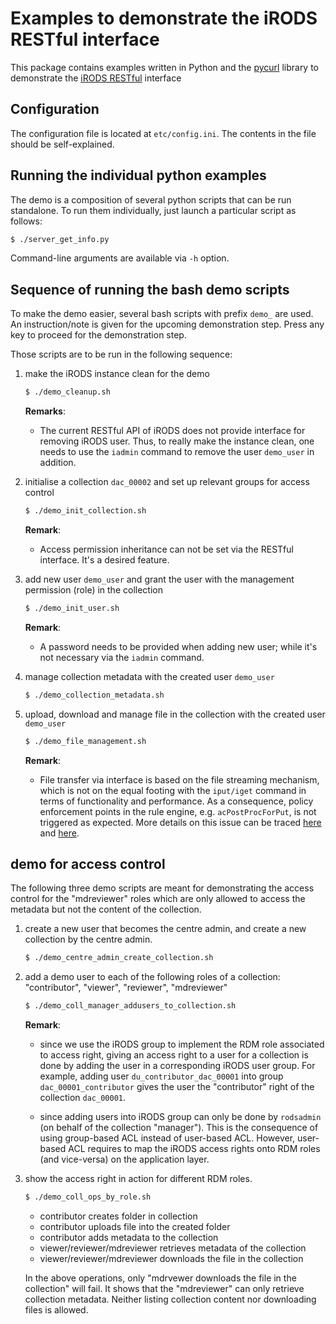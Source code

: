 # Examples to demonstrate the iRODS RESTful interface
This package contains examples written in Python and the [pycurl](http://pycurl.sourceforge.net/) library to demonstrate the [iRODS RESTful](https://github.com/DICE-UNC/irods-rest) interface

## Configuration
The configuration file is located at `etc/config.ini`.  The contents in the file should be self-explained.

## Running the individual python examples
The demo is a composition of several python scripts that can be run standalone. To run them individually, just launch a particular script as follows:

```bash
$ ./server_get_info.py
```

Command-line arguments are available via `-h` option.

## Sequence of running the bash demo scripts
To make the demo easier, several bash scripts with prefix `demo_` are used. An instruction/note is given for the upcoming demonstration step.  Press any key to proceed for the demonstration step.

Those scripts are to be run in the following sequence:

1. make the iRODS instance clean for the demo

    ```bash
    $ ./demo_cleanup.sh
    ```

    __Remarks__:
    
    * The current RESTful API of iRODS does not provide interface for removing iRODS user.  Thus, to really make the instance clean, one needs to use the `iadmin` command to remove the user `demo_user` in addition.

2. initialise a collection `dac_00002` and set up relevant groups for access control

    ```bash
    $ ./demo_init_collection.sh
    ```
    
    __Remark__:
    
    * Access permission inheritance can not be set via the RESTful interface. It's a desired feature.

3. add new user `demo_user` and grant the user with the management permission (role) in the collection

    ```bash
    $ ./demo_init_user.sh
    ```
    
    __Remark__:
    
    * A password needs to be provided when adding new user; while it's not necessary via the `iadmin` command.

4. manage collection metadata with the created user `demo_user` 

    ```bash
    $ ./demo_collection_metadata.sh
    ```

5. upload, download and manage file in the collection with the created user `demo_user` 

    ```bash
    $ ./demo_file_management.sh
    ```
    
    __Remark__:
    
    * File transfer via interface is based on the file streaming mechanism, which is not on the equal footing with the `iput/iget` command in terms of functionality and performance. As a consequence, policy enforcement points in the rule engine, e.g. `acPostProcForPut`, is not triggered as expected. More details on this issue can be traced [here](https://github.com/irods/irods/issues/2055) and [here](https://github.com/EUDAT-B2SAFE/B2SAFE-core/issues/18).

## demo for access control
The following three demo scripts are meant for demonstrating the access control for the "mdreviewer" roles which are only allowed to access the metadata but not the content of the collection.

1. create a new user that becomes the centre admin, and create a new collection by the centre admin.

    ```bash
    $ ./demo_centre_admin_create_collection.sh
    ```
    
2. add a demo user to each of the following roles of a collection: "contributor", "viewer", "reviewer", "mdreviewer"

    ```bash
    $ ./demo_coll_manager_addusers_to_collection.sh
    ```
    
    __Remark__:
    
    * since we use the iRODS group to implement the RDM role associated to access right, giving an access right to a user for a collection is done by adding the user in a corresponding iRODS user group.  For example, adding user `du_contributor_dac_00001` into group `dac_00001_contributor` gives the user the "contributor" right of the collection `dac_00001`.
    
    * since adding users into iRODS group can only be done by `rodsadmin` (on behalf of the collection "manager"). This is the consequence of using group-based ACL instead of user-based ACL.  However, user-based ACL requires to map the iRODS access rights onto RDM roles (and vice-versa) on the application layer.
    
3. show the access right in action for different RDM roles.

    ```bash
    $ ./demo_coll_ops_by_role.sh
    ```
    
    * contributor creates folder in collection
    * contributor uploads file into the created folder
    * contributor adds metadata to the collection
    * viewer/reviewer/mdreviewer retrieves metadata of the collection
    * viewer/reviewer/mdreviewer downloads the file in the collection
    
    In the above operations, only "mdrvewer downloads the file in the collection" will fail. It shows that the "mdreviewer" can only retrieve collection metadata.  Neither listing collection content nor downloading files is allowed.